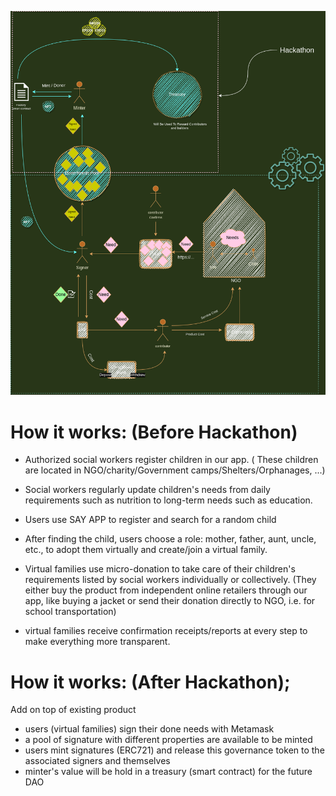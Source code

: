 ![image](/assets/hackathon.png)


# **How it works:** (Before Hackathon)

- Authorized social workers register children in our app. ( These children are located in NGO/charity/Government camps/Shelters/Orphanages, ...) 

-  Social workers regularly update children's needs from daily requirements such as nutrition to long-term needs such as education.

- Users use SAY APP to register and search for a random child 

- After finding the child, users choose a role: mother, father, aunt, uncle, etc., to adopt them virtually and create/join a virtual family.

- Virtual families use micro-donation to take care of their children's requirements listed by social workers individually or collectively. (They either buy the product from independent online retailers through our app, like buying a jacket or send their donation directly to NGO, i.e. for school transportation)

- virtual families receive confirmation receipts/reports at every step to make everything more transparent.

# **How it works:** (After Hackathon);
Add on top of existing product
- users (virtual families) sign their done needs with Metamask
- a pool of signature with different properties are available to be minted
- users mint signatures (ERC721) and release this governance token to the associated signers and themselves
- minter's value will be hold in a treasury (smart contract) for the future DAO

